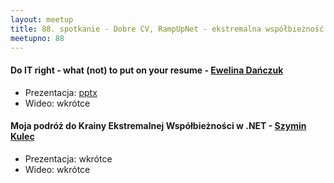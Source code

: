 ```yaml
---
layout: meetup
title: 88. spotkanie - Dobre CV, RampUpNet - ekstremalna współbieżność w .NET
meetupno: 88
---
```


#### Do IT right - what (not) to put on your resume - [Ewelina Dańczuk](https://twitter.com/ewelinadanczuk)
* Prezentacja: [pptx](/assets/Fluffy-CV.pptx)
* Wideo: wkrótce

#### Moja podróż do Krainy Ekstremalnej Współbieżności w .NET  - [Szymin Kulec](https://blog.scooletz.com/)
* Prezentacja: wkrótce
* Wideo: wkrótce
